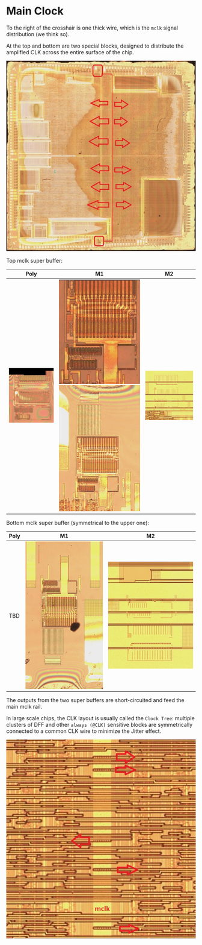 # Main Clock

To the right of the crosshair is one thick wire, which is the `mclk` signal distribution (we think so).

At the top and bottom are two special blocks, designed to distribute the amplified CLK across the entire surface of the chip.

![mclk_distrib](/imgstore/mclk_distrib.jpg)

Top mclk super buffer:

|Poly|M1|M2|
|---|---|---|
|![mclk_top_poly](/imgstore/custom/mclk_top_poly.jpg)|![mclk_top_m1](/imgstore/custom/mclk_top_m1.jpg) ![mclk_top_m1(2)](/imgstore/custom/mclk_top_m1(2).jpg)|![mclk_top_m2](/imgstore/custom/mclk_top_m2.jpg)|

Bottom mclk super buffer (symmetrical to the upper one):

|Poly|M1|M2|
|---|---|---|
|TBD|![mclk_bot_m1](/imgstore/custom/mclk_bot_m1.jpg)|![mclk_bot_m2](/imgstore/custom/mclk_bot_m2.jpg)|

The outputs from the two super buffers are short-circuited and feed the main mclk rail.

In large scale chips, the CLK layout is usually called the `Clock Tree`: multiple clusters of DFF and other `always (@CLK)` sensitive blocks are symmetrically connected to a common CLK wire to minimize the Jitter effect.

![mclk_closeup](/imgstore/mclk_closeup.jpg)
